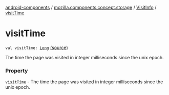 [android-components](../../index.md) / [mozilla.components.concept.storage](../index.md) / [VisitInfo](index.md) / [visitTime](./visit-time.md)

# visitTime

`val visitTime: `[`Long`](https://kotlinlang.org/api/latest/jvm/stdlib/kotlin/-long/index.html) [(source)](https://github.com/mozilla-mobile/android-components/blob/master/components/concept/storage/src/main/java/mozilla/components/concept/storage/HistoryStorage.kt#L135)

The time the page was visited in integer milliseconds since the unix epoch.

### Property

`visitTime` - The time the page was visited in integer milliseconds since the unix epoch.
